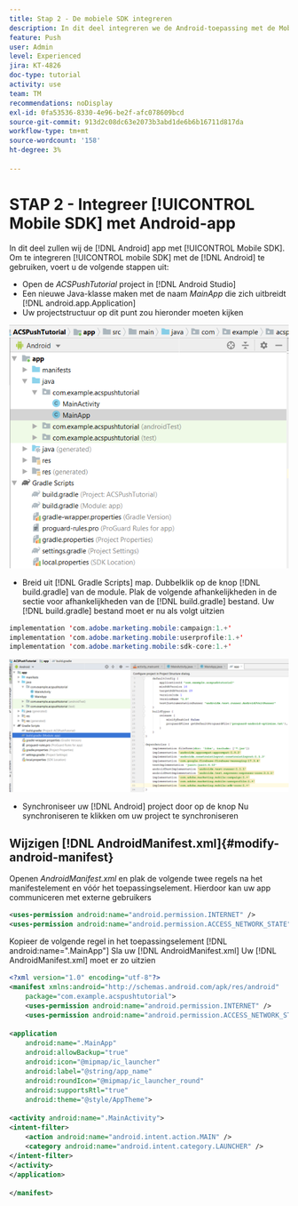 ```yaml
---
title: Stap 2 - De mobiele SDK integreren
description: In dit deel integreren we de Android-toepassing met de Mobile SDK. Mobiele SDK integreren met de Android-app
feature: Push
user: Admin
level: Experienced
jira: KT-4826
doc-type: tutorial
activity: use
team: TM
recommendations: noDisplay
exl-id: 0fa53536-8330-4e96-be2f-afc078609bcd
source-git-commit: 913d2c08dc63e2073b3abd1de6b6b16711d817da
workflow-type: tm+mt
source-wordcount: '158'
ht-degree: 3%

---
```


# STAP 2 - Integreer [!UICONTROL Mobile SDK] met Android-app

In dit deel zullen wij de [!DNL Android] app met [!UICONTROL Mobile SDK]. Om te integreren [!UICONTROL mobile SDK] met de [!DNL Android] te gebruiken, voert u de volgende stappen uit:

* Open de *ACSPushTutorial* project in [!DNL Android Studio]
* Een nieuwe Java-klasse maken met de naam *MainApp* die zich uitbreidt [!DNL android.app.Application]
* Uw projectstructuur op dit punt zou hieronder moeten kijken

![main-app](assets/android-main-app.PNG)

* Breid uit [!DNL Gradle Scripts] map. Dubbelklik op de knop [!DNL build.gradle] van de module. Plak de volgende afhankelijkheden in de sectie voor afhankelijkheden van de [!DNL build.gradle] bestand. Uw [!DNL build.gradle] bestand moet er nu als volgt uitzien

<!--
Removed `{.line-numbers}` below
-->

```java
implementation 'com.adobe.marketing.mobile:campaign:1.+'
implementation 'com.adobe.marketing.mobile:userprofile:1.+'
implementation 'com.adobe.marketing.mobile:sdk-core:1.+'
```

![modulewrijving](assets/module-build-gradle.PNG)

* Synchroniseer uw [!DNL Android] project door op de knop Nu synchroniseren te klikken om uw project te synchroniseren

## Wijzigen [!DNL AndroidManifest.xml]{#modify-android-manifest}

Openen *AndroidManifest.xml* en plak de volgende twee regels na het manifestelement en vóór het toepassingselement. Hierdoor kan uw app communiceren met externe gebruikers

<!--
Removed `{.line-numbers}` below
-->

```xml
<uses-permission android:name="android.permission.INTERNET" />
<uses-permission android:name="android.permission.ACCESS_NETWORK_STATE" />
```

Kopieer de volgende regel in het toepassingselement
[!DNL android:name=".MainApp"]
Sla uw [!DNL AndroidManifest.xml]
Uw [!DNL AndroidManifest.xml] moet er zo uitzien

<!--
Removed `{.line-numbers}` below
-->

```xml
<?xml version="1.0" encoding="utf-8"?>
<manifest xmlns:android="http://schemas.android.com/apk/res/android"
    package="com.example.acspushtutorial">
    <uses-permission android:name="android.permission.INTERNET" />
    <uses-permission android:name="android.permission.ACCESS_NETWORK_STATE" />

<application
    android:name=".MainApp"
    android:allowBackup="true"
    android:icon="@mipmap/ic_launcher"
    android:label="@string/app_name"
    android:roundIcon="@mipmap/ic_launcher_round"
    android:supportsRtl="true"
    android:theme="@style/AppTheme">

<activity android:name=".MainActivity">
<intent-filter>
    <action android:name="android.intent.action.MAIN" />
    <category android:name="android.intent.category.LAUNCHER" />
</intent-filter>
</activity>
</application>

</manifest>
```
